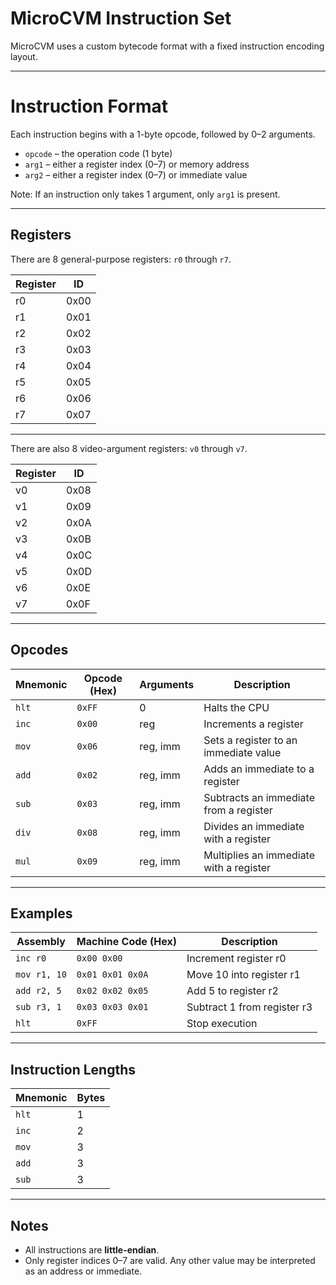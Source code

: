 # MicroCVM Instruction Set

MicroCVM uses a custom bytecode format with a fixed instruction encoding layout.

---

# Instruction Format

Each instruction begins with a 1-byte opcode, followed by 0–2 arguments.


- `opcode` – the operation code (1 byte)
- `arg1` – either a register index (0–7) or memory address
- `arg2` – either a register index (0–7) or immediate value

Note: If an instruction only takes 1 argument, only `arg1` is present.

---

## Registers

There are 8 general-purpose registers: `r0` through `r7`.

| Register | ID  |
|----------|-----|
| r0       | 0x00 |
| r1       | 0x01 |
| r2       | 0x02 |
| r3       | 0x03 |
| r4       | 0x04 |
| r5       | 0x05 |
| r6       | 0x06 |
| r7       | 0x07 |

---

There are also 8 video-argument registers: `v0` through `v7`.

| Register | ID  |
|----------|-----|
| v0       | 0x08 |
| v1       | 0x09 |
| v2       | 0x0A |
| v3       | 0x0B |
| v4       | 0x0C |
| v5       | 0x0D |
| v6       | 0x0E |
| v7       | 0x0F |

---

## Opcodes

| Mnemonic | Opcode (Hex) | Arguments | Description                          |
|----------|--------------|-----------|--------------------------------------|
| `hlt`    | `0xFF`       | 0         | Halts the CPU                        |
| `inc`    | `0x00`       | reg       | Increments a register                |
| `mov`    | `0x06`       | reg, imm  | Sets a register to an immediate value |
| `add`    | `0x02`       | reg, imm  | Adds an immediate to a register      |
| `sub`    | `0x03`       | reg, imm  | Subtracts an immediate from a register |
| `div`    | `0x08`       | reg, imm  | Divides an immediate with a register |
| `mul`    | `0x09`       | reg, imm  | Multiplies an immediate with a register |

---

## Examples

| Assembly        | Machine Code (Hex) | Description                     |
|-----------------|--------------------|---------------------------------|
| `inc r0`        | `0x00 0x00`            | Increment register r0           |
| `mov r1, 10`    | `0x01 0x01 0x0A`         | Move 10 into register r1        |
| `add r2, 5`     | `0x02 0x02 0x05`         | Add 5 to register r2            |
| `sub r3, 1`     | `0x03 0x03 0x01`         | Subtract 1 from register r3     |
| `hlt`           | `0xFF`               | Stop execution                  |

---

## Instruction Lengths

| Mnemonic | Bytes |
|----------|-------|
| `hlt`    | 1     |
| `inc`    | 2     |
| `mov`    | 3     |
| `add`    | 3     |
| `sub`    | 3     |

---

## Notes

- All instructions are **little-endian**.
- Only register indices 0–7 are valid. Any other value may be interpreted as an address or immediate.
